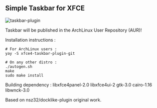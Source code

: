 Simple Taskbar for XFCE
-----------------------------------

![taskbar-plugin](https://i.imgur.com/6HNLRLI.png)

Taskbar will be published in the ArchLinux User Repository (AUR)!

Installation instructions :
```
# For ArchLinux users :
yay -S xfce4-taskbar-plugin-git

# On any other distro :
./autogen.sh
make
sudo make install
```

Building dependency :
libxfce4panel-2.0
libxfce4ui-2
gtk-3.0
cairo-1.16
libwnck-3.0


Based on nsz32/docklike-plugin original work.